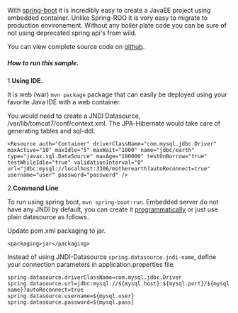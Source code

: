 With [spring-boot](http://docs.spring.io/spring-boot/docs/current/reference/htmlsingle/) it is incredibly easy to create a JavaEE project using embedded container. Unlike Spring-ROO it is very easy to migrate to production environement. Without any boiler plate code you can be sure of not using deprecated spring api's from wild.

You can view complete source code on [github](https://github.com/dhval/spring-boot-rest).

##### How to run this sample.

1.**Using IDE.**

It is web (war) ```mvn package``` package that can easily be deployed using your favorite Java IDE with a web container.

You would need to create a JNDI Datasource, /var/lib/tomcat7/conf/context.xml. The JPA-Hibernate would take care of generating tables and sql-ddl.

```
<Resource auth="Container" driverClassName="com.mysql.jdbc.Driver" maxActive="10" maxIdle="5" maxWait="1000" name="jdbc/earth" type="javax.sql.DataSource" maxAge="180000" testOnBorrow="true" testWhileIdle="true" validationInterval="0" url="jdbc:mysql://localhost:3306/motherearth?autoReconnect=true" username="user" password="password" />
```

2.**Command Line**

To run using spring boot, ```mvn spring-boot:run```. Embedded server do not have any JNDI by default, you can create it [programmatically](http://stackoverflow.com/questions/24941829/how-to-create-jndi-context-in-spring-boot-with-embedded-tomcat-container) or just use plain datasource as follows.

Update pom.xml packaging to jar.

```
<packaging>jar</packaging>
```

Instead of using JNDI-Datasource ```spring.datasource.jndi-name```, define your connection parameters in application.properties file.

```
spring.datasource.driverClassName=com.mysql.jdbc.Driver
spring.datasource.url=jdbc:mysql://${mysql.host}:${mysql.port}/${mysql.database-name}?autoReconnect=true
spring.datasource.username=${mysql.user}
spring.datasource.password=${mysql.pass}
```